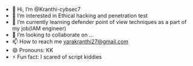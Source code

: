 - 👋 Hi, I’m @Kranthi-cybsec7
- 👀 I’m interested in Ethical hacking and penetration test
- 🌱 I’m currently learning defender point of view techniques as a part of my job(IAM engineer)
- 💞️ I’m looking to collaborate on ...
- 📫 How to reach me varakranthi27@gmail.com
- 😄 Pronouns: KK
- ⚡ Fun fact: I scared of script kiddies

<!---
Kranthi-cybsec7/Kranthi-cybsec7 is a ✨ special ✨ repository because its `README.md` (this file) appears on your GitHub profile.
You can click the Preview link to take a look at your changes.
--->
